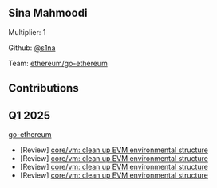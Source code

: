 ## Sina Mahmoodi
Multiplier: 1

Github: [@s1na](https://github.com/s1na)

Team: [ethereum/go-ethereum](https://github.com/ethereum/go-ethereum/pulls?q=is%3Apr+author%3As1na+)

## Contributions
## Q1 2025

[go-ethereum](https://github.com/ethereum/go-ethereum)
* [Review] [core/vm: clean up EVM environmental structure](https://github.com/ethereum/go-ethereum/pull/31061#pullrequestreview-2612149712)
* [Review] [core/vm: clean up EVM environmental structure](https://github.com/ethereum/go-ethereum/pull/31061#pullrequestreview-2612185561)
* [Review] [core/vm: clean up EVM environmental structure](https://github.com/ethereum/go-ethereum/pull/31061#pullrequestreview-2612185561)
* [Review] [core/vm: clean up EVM environmental structure](https://github.com/ethereum/go-ethereum/pull/31061#pullrequestreview-2612309759)

